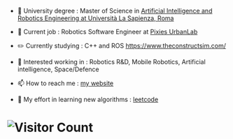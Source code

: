 - 📕 University degree : Master of Science in [Artificial Intelligence and Robotics Engineering at Università La Sapienza, Roma](https://corsidilaurea.uniroma1.it/en/corso/2021/30431/home)

- 💼 Current job                          : Robotics Software Engineer at [Pixies UrbanLab](https://www.pixiesurbanlab.com/)

- ✏️ Currently studying                   : C++ and ROS https://www.theconstructsim.com/

- 👔 Interested working in                : Robotics R&D, Mobile Robotics, Artificial intelligence, Space/Defence

- 📫 How to reach me                      : [my website](https://micheleciciolla.github.io/)

- 🎃 My effort in learning new algorithms : [leetcode](https://leetcode.com/micheleciciolla/)

# ![Visitor Count](https://profile-counter.glitch.me/{micheleciciolla}/count.svg) 
